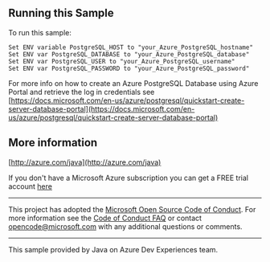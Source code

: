 ## Running this Sample ##

To run this sample:

    Set ENV variable PostgreSQL_HOST to "your_Azure_PostgreSQL_hostname"
    Set ENV var PostgreSQL_DATABASE to "your_Azure_PostgreSQL_database"
    Set ENV var PostgreSQL_USER to "your_Azure_PostgreSQL_username"
    Set ENV var PostgreSQL_PASSWORD to "your_Azure_PostgreSQL_password"

For more info on how to create an Azure PostgreSQL Database using Azure Portal and retrieve the log in credentials see [https://docs.microsoft.com/en-us/azure/postgresql/quickstart-create-server-database-portal](https://docs.microsoft.com/en-us/azure/postgresql/quickstart-create-server-database-portal)


## More information ##

[http://azure.com/java](http://azure.com/java)

If you don't have a Microsoft Azure subscription you can get a FREE trial account [here](http://go.microsoft.com/fwlink/?LinkId=330212)

---

This project has adopted the [Microsoft Open Source Code of Conduct](https://opensource.microsoft.com/codeofconduct/). For more information see the [Code of Conduct FAQ](https://opensource.microsoft.com/codeofconduct/faq/) or contact [opencode@microsoft.com](mailto:opencode@microsoft.com) with any additional questions or comments.

---

This sample provided by Java on Azure Dev Experiences team.
